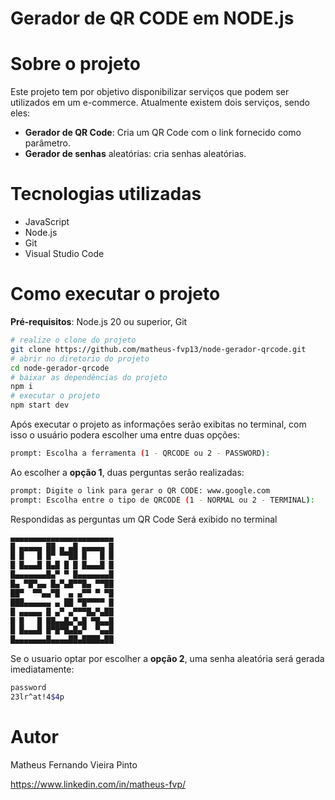 # Gerador de QR CODE em NODE.js 

# Sobre o projeto 
Este projeto tem por objetivo disponibilizar serviços que podem ser utilizados em um e-commerce. Atualmente existem dois serviços, sendo eles:
- **Gerador de QR Code**: Cria um QR Code com o link fornecido como parâmetro.
- **Gerador de senhas** aleatórias: cria senhas aleatórias.

# Tecnologias utilizadas
- JavaScript
- Node.js
- Git
- Visual Studio Code

# Como executar o projeto
**Pré-requisitos**: Node.js 20 ou superior, Git

```bash
# realize o clone do projeto
git clone https://github.com/matheus-fvp13/node-gerador-qrcode.git
# abrir no diretorio do projeto
cd node-gerador-qrcode
# baixar as dependências do projeto
npm i
# executar o projeto
npm start dev
```

Após executar o projeto as informações serão exibitas no terminal, com isso o usuário podera escolher uma entre duas opções:

```bash
prompt: Escolha a ferramenta (1 - QRCODE ou 2 - PASSWORD):
```
Ao escolher a **opção 1**, duas perguntas serão realizadas:
```bash
prompt: Digite o link para gerar o QR CODE: www.google.com
prompt: Escolha entre o tipo de QRCODE (1 - NORMAL ou 2 - TERMINAL):
```
Respondidas as perguntas um QR Code Será exibido no terminal

```bash
▄▄▄▄▄▄▄▄▄▄▄▄▄▄▄▄▄▄▄▄▄▄▄
█ ▄▄▄▄▄ ██ ▄ ▄█ ▄▄▄▄▄ █
█ █   █ █▀ ▀▀██ █   █ █
█ █▄▄▄█ █▄█ █ █ █▄▄▄█ █
█▄▄▄▄▄▄▄█▄▀ ▀ █▄▄▄▄▄▄▄█
█▄ ▀█▀▄▄ █▄▀▄█▀▀█▄ ▀▀██
██▀  ▀▀▄▄▀█  ▄ ▄▀▀ ▀ ▀█
███▄▄▄▄▄▄ ▄ ██ ▀█▀▀▀▀ █
█ ▄▄▄▄▄ █ ▄▀ ▄▀▀▀█▄▀▄██
█ █   █ ██▄▄█▄▀▄█ ▀█▄▄█
█ █▄▄▄█ █▀█▀█▄█▄▀  ▀▄▄█
█▄▄▄▄▄▄▄█▄▄▄▄██▄████▄██
```

Se o usuario optar por escolher a **opção 2**, uma senha aleatória será gerada imediatamente:
```bash
password
23lr^at!4$4p
```

# Autor
Matheus Fernando Vieira Pinto

https://www.linkedin.com/in/matheus-fvp/







